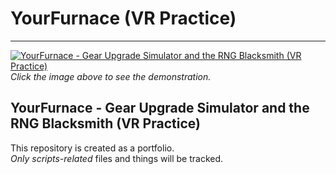 # YourFurnace (VR Practice)
------
[![YourFurnace - Gear Upgrade Simulator and the RNG Blacksmith (VR Practice)](https://img.youtube.com/vi/ootTAwk1emQ/0.jpg)](https://www.youtube.com/watch?v=ootTAwk1emQ)  
*Click the image above to see the demonstration.*

## YourFurnace - Gear Upgrade Simulator and the RNG Blacksmith (VR Practice)
This repository is created as a portfolio.  
_Only scripts-related_ files and things will be tracked.
